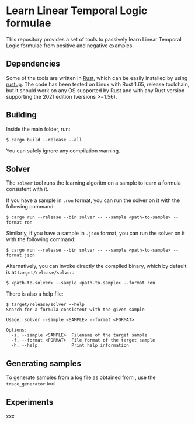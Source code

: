 # Learn Linear Temporal Logic formulae

This repository provides a set of tools to passively learn Linear Temporal Logic formulae from positive and negative examples.

## Dependencies

Some of the tools are written in [Rust](https://www.rust-lang.org/),
which can be easily installed by using [rustup](https://rustup.rs/).
The code has been tested on Linux with Rust 1.65, release toolchain,
but it should work on any OS supported by Rust and with any Rust version supporting the 2021 edition (versions >=1.56).

## Building

Inside the main folder, run:

```
$ cargo build --release --all
```

You can safely ignore any compilation warning.

## Solver

The `solver` tool runs the learning algoritm on a sample to learn a formula consistent with it.

If you have a sample in `.ron` format, you can run the solver on it with the following command:

```
$ cargo run --release --bin solver -- --sample <path-to-sample> --format ron
```

Similarly, if you have a sample in `.json` format, you can run the solver on it with the following command:

```
$ cargo run --release --bin solver -- --sample <path-to-sample> --format json
```

Alternatively, you can invoke directly the compiled binary, which by default is at `target/release/solver`:

```
$ <path-to-solver> --sample <path-to-sample> --format ron
```
There is also a help file:

```
$ target/release/solver --help
Search for a formula consistent with the given sample

Usage: solver --sample <SAMPLE> --format <FORMAT>

Options:
  -s, --sample <SAMPLE>  Filename of the target sample
  -f, --format <FORMAT>  File format of the target sample
  -h, --help             Print help information
```

## Generating samples

To generate samples from a log file as obtained from [](),
use the `trace_generator` tool

## Experiments

xxx
